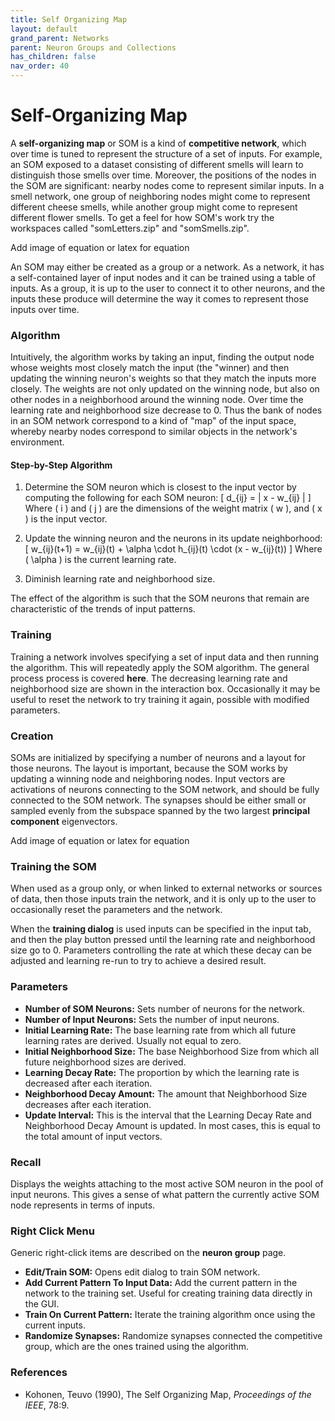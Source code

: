 ```yaml
---
title: Self Organizing Map
layout: default
grand_parent: Networks
parent: Neuron Groups and Collections
has_children: false
nav_order: 40
---
```


# Self-Organizing Map

A **self-organizing map** or SOM is a kind of **competitive network**, which over time is tuned to represent the structure of a set of inputs. For example, an SOM exposed to a dataset consisting of different smells will learn to distinguish those smells over time. Moreover, the positions of the nodes in the SOM are significant: nearby nodes come to represent similar inputs. In a smell network, one group of neighboring nodes might come to represent different cheese smells, while another group might come to represent different flower smells. To get a feel for how SOM's work try the workspaces called "somLetters.zip" and "somSmells.zip".

<!-- TODO --> Add image of equation or latex for equation  

An SOM may either be created as a group or a network. As a network, it has a self-contained layer of input nodes and it can be trained using a table of inputs. As a group, it is up to the user to connect it to other neurons, and the inputs these produce will determine the way it comes to represent those inputs over time.

### Algorithm

Intuitively, the algorithm works by taking an input, finding the output node whose weights most closely match the input (the "winner) and then updating the winning neuron's weights so that they match the inputs more closely. The weights are not only updated on the winning node, but also on other nodes in a neighborhood around the winning node. Over time the learning rate and neighborhood size decrease to 0. Thus the bank of nodes in an SOM network correspond to a kind of "map" of the input space, whereby nearby nodes correspond to similar objects in the network's environment.

#### Step-by-Step Algorithm

1. Determine the SOM neuron which is closest to the input vector by computing the following for each SOM neuron:
\[ d_{ij} = \| x - w_{ij} \| \]
Where \( i \) and \( j \) are the dimensions of the weight matrix \( w \), and \( x \) is the input vector.

2. Update the winning neuron and the neurons in its update neighborhood:
\[ w_{ij}(t+1) = w_{ij}(t) + \alpha \cdot h_{ij}(t) \cdot (x - w_{ij}(t)) \]
Where \( \alpha \) is the current learning rate.

3. Diminish learning rate and neighborhood size.

The effect of the algorithm is such that the SOM neurons that remain are characteristic of the trends of input patterns.

### Training

Training a network involves specifying a set of input data and then running the algorithm. This will repeatedly apply the SOM algorithm. The general process process is covered **here**. The decreasing learning rate and neighborhood size are shown in the interaction box. Occasionally it may be useful to reset the network to try training it again, possible with modified parameters.

### Creation

SOMs are initialized by specifying a number of neurons and a layout for those neurons. The layout is important, because the SOM works by updating a winning node and neighboring nodes. Input vectors are activations of neurons connecting to the SOM network, and should be fully connected to the SOM network. The synapses should be either small or sampled evenly from the subspace spanned by the two largest **principal component** eigenvectors.

<!-- TODO --> Add image of equation or latex for equation  

### Training the SOM

When used as a group only, or when linked to external networks or sources of data, then those inputs train the network, and it is only up to the user to occasionally reset the parameters and the network.

When the **training dialog** is used inputs can be specified in the input tab, and then the play button pressed until the learning rate and neighborhood size go to 0. Parameters controlling the rate at which these decay can be adjusted and learning re-run to try to achieve a desired result.

### Parameters

- **Number of SOM Neurons:** Sets number of neurons for the network.
- **Number of Input Neurons:** Sets the number of input neurons.
- **Initial Learning Rate:** The base learning rate from which all future learning rates are derived. Usually not equal to zero.
- **Initial Neighborhood Size:** The base Neighborhood Size from which all future neighborhood sizes are derived.
- **Learning Decay Rate:** The proportion by which the learning rate is decreased after each iteration.
- **Neighborhood Decay Amount:** The amount that Neighborhood Size decreases after each iteration.
- **Update Interval:** This is the interval that the Learning Decay Rate and Neighborhood Decay Amount is updated. In most cases, this is equal to the total amount of input vectors.

### Recall

Displays the weights attaching to the most active SOM neuron in the pool of input neurons. This gives a sense of what pattern the currently active SOM node represents in terms of inputs.

### Right Click Menu

Generic right-click items are described on the **neuron group** page.

- **Edit/Train SOM:** Opens edit dialog to train SOM network.
- **Add Current Pattern To Input Data:** Add the current pattern in the network to the training set. Useful for creating training data directly in the GUI.
- **Train On Current Pattern:** Iterate the training algorithm once using the current inputs.
- **Randomize Synapses:** Randomize synapses connected the competitive group, which are the ones trained using the algorithm.

### References

- Kohonen, Teuvo (1990), The Self Organizing Map, *Proceedings of the IEEE*, 78:9.


